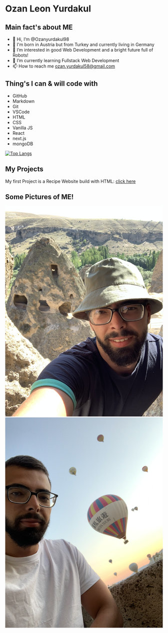 # Ozan Leon Yurdakul

## Main fact's about ME
- 👋 Hi, I’m @Ozanyurdakul98
- 🥸 I'm born in Austria but from Turkey and currently living in Germany
- 👀 I’m interested in good Web Development and a bright future full of Robots!
- 🌱 I’m currently learning Fullstack Web Development
- 📫 How to reach me ozan.yurdakul58@gmail.com


## Thing's I can & will code with
+ GitHub
+ Markdown
+ Git
+ VSCode
+ HTML
+ CSS
+ Vanilla JS
+ React
+ next.js
+ mongoDB

[![Top Langs](https://github-readme-stats.vercel.app/api/top-langs/?username=Ozanyurdakul98)](https://github.com/anuraghazra/github-readme-stats)


## My Projects

My first Project is a Recipe Website build with HTML:
<a href="https://ozanyurdakul98.github.io/Recipes-Website/">click here</a>


## Some Pictures of ME!
![This is Cappadocia](https://github.com/Ozanyurdakul98/Ozanyurdakul98/blob/main/IMG_6640.jpeg "Title1")
![This is Cappadocia](https://github.com/Ozanyurdakul98/Ozanyurdakul98/blob/main/IMG_6604.jpeg "Title1")

<!---
Ozanyurdakul98/Ozanyurdakul98 is a ✨ special ✨ repository because its `README.md` (this file) appears on your GitHub profile.
You can click the Preview link to take a look at your changes.
--->
